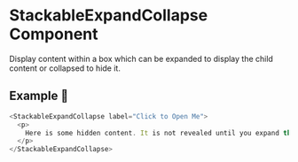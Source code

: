 # StackableExpandCollapse Component

Display content within a box which can be expanded to display the child content or collapsed to hide it.

## Example 🚀

```javascript
<StackableExpandCollapse label="Click to Open Me">
  <p>
    Here is some hidden content. It is not revealed until you expand this box.
  </p>
</StackableExpandCollapse>
```

